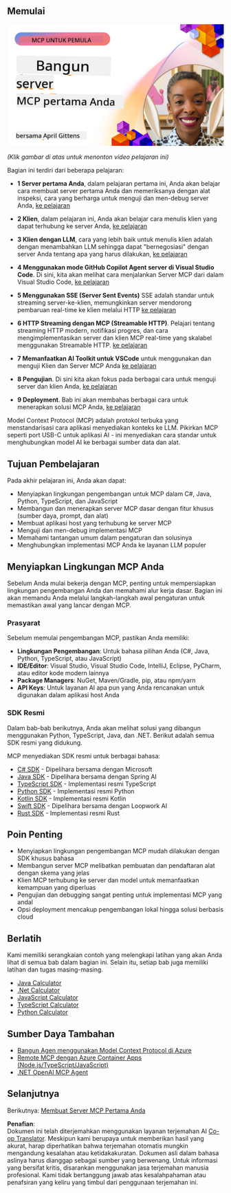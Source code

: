 <!--
CO_OP_TRANSLATOR_METADATA:
{
  "original_hash": "858362ce0118de3fec0f9114bf396101",
  "translation_date": "2025-08-18T17:39:34+00:00",
  "source_file": "03-GettingStarted/README.md",
  "language_code": "id"
}
-->
## Memulai  

[![Bangun Server MCP Pertama Anda](../../../translated_images/04.0ea920069efd979a0b2dad51e72c1df7ead9c57b3305796068a6cee1f0dd6674.id.png)](https://youtu.be/sNDZO9N4m9Y)

_(Klik gambar di atas untuk menonton video pelajaran ini)_

Bagian ini terdiri dari beberapa pelajaran:

- **1 Server pertama Anda**, dalam pelajaran pertama ini, Anda akan belajar cara membuat server pertama Anda dan memeriksanya dengan alat inspeksi, cara yang berharga untuk menguji dan men-debug server Anda, [ke pelajaran](01-first-server/README.md)

- **2 Klien**, dalam pelajaran ini, Anda akan belajar cara menulis klien yang dapat terhubung ke server Anda, [ke pelajaran](02-client/README.md)

- **3 Klien dengan LLM**, cara yang lebih baik untuk menulis klien adalah dengan menambahkan LLM sehingga dapat "bernegosiasi" dengan server Anda tentang apa yang harus dilakukan, [ke pelajaran](03-llm-client/README.md)

- **4 Menggunakan mode GitHub Copilot Agent server di Visual Studio Code**. Di sini, kita akan melihat cara menjalankan Server MCP dari dalam Visual Studio Code, [ke pelajaran](04-vscode/README.md)

- **5 Menggunakan SSE (Server Sent Events)** SSE adalah standar untuk streaming server-ke-klien, memungkinkan server mendorong pembaruan real-time ke klien melalui HTTP [ke pelajaran](05-sse-server/README.md)

- **6 HTTP Streaming dengan MCP (Streamable HTTP)**. Pelajari tentang streaming HTTP modern, notifikasi progres, dan cara mengimplementasikan server dan klien MCP real-time yang skalabel menggunakan Streamable HTTP. [ke pelajaran](06-http-streaming/README.md)

- **7 Memanfaatkan AI Toolkit untuk VSCode** untuk menggunakan dan menguji Klien dan Server MCP Anda [ke pelajaran](07-aitk/README.md)

- **8 Pengujian**. Di sini kita akan fokus pada berbagai cara untuk menguji server dan klien Anda, [ke pelajaran](08-testing/README.md)

- **9 Deployment**. Bab ini akan membahas berbagai cara untuk menerapkan solusi MCP Anda, [ke pelajaran](09-deployment/README.md)


Model Context Protocol (MCP) adalah protokol terbuka yang menstandarisasi cara aplikasi menyediakan konteks ke LLM. Pikirkan MCP seperti port USB-C untuk aplikasi AI - ini menyediakan cara standar untuk menghubungkan model AI ke berbagai sumber data dan alat.

## Tujuan Pembelajaran

Pada akhir pelajaran ini, Anda akan dapat:

- Menyiapkan lingkungan pengembangan untuk MCP dalam C#, Java, Python, TypeScript, dan JavaScript
- Membangun dan menerapkan server MCP dasar dengan fitur khusus (sumber daya, prompt, dan alat)
- Membuat aplikasi host yang terhubung ke server MCP
- Menguji dan men-debug implementasi MCP
- Memahami tantangan umum dalam pengaturan dan solusinya
- Menghubungkan implementasi MCP Anda ke layanan LLM populer

## Menyiapkan Lingkungan MCP Anda

Sebelum Anda mulai bekerja dengan MCP, penting untuk mempersiapkan lingkungan pengembangan Anda dan memahami alur kerja dasar. Bagian ini akan memandu Anda melalui langkah-langkah awal pengaturan untuk memastikan awal yang lancar dengan MCP.

### Prasyarat

Sebelum memulai pengembangan MCP, pastikan Anda memiliki:

- **Lingkungan Pengembangan**: Untuk bahasa pilihan Anda (C#, Java, Python, TypeScript, atau JavaScript)
- **IDE/Editor**: Visual Studio, Visual Studio Code, IntelliJ, Eclipse, PyCharm, atau editor kode modern lainnya
- **Package Managers**: NuGet, Maven/Gradle, pip, atau npm/yarn
- **API Keys**: Untuk layanan AI apa pun yang Anda rencanakan untuk digunakan dalam aplikasi host Anda


### SDK Resmi

Dalam bab-bab berikutnya, Anda akan melihat solusi yang dibangun menggunakan Python, TypeScript, Java, dan .NET. Berikut adalah semua SDK resmi yang didukung.

MCP menyediakan SDK resmi untuk berbagai bahasa:
- [C# SDK](https://github.com/modelcontextprotocol/csharp-sdk) - Dipelihara bersama dengan Microsoft
- [Java SDK](https://github.com/modelcontextprotocol/java-sdk) - Dipelihara bersama dengan Spring AI
- [TypeScript SDK](https://github.com/modelcontextprotocol/typescript-sdk) - Implementasi resmi TypeScript
- [Python SDK](https://github.com/modelcontextprotocol/python-sdk) - Implementasi resmi Python
- [Kotlin SDK](https://github.com/modelcontextprotocol/kotlin-sdk) - Implementasi resmi Kotlin
- [Swift SDK](https://github.com/modelcontextprotocol/swift-sdk) - Dipelihara bersama dengan Loopwork AI
- [Rust SDK](https://github.com/modelcontextprotocol/rust-sdk) - Implementasi resmi Rust

## Poin Penting

- Menyiapkan lingkungan pengembangan MCP mudah dilakukan dengan SDK khusus bahasa
- Membangun server MCP melibatkan pembuatan dan pendaftaran alat dengan skema yang jelas
- Klien MCP terhubung ke server dan model untuk memanfaatkan kemampuan yang diperluas
- Pengujian dan debugging sangat penting untuk implementasi MCP yang andal
- Opsi deployment mencakup pengembangan lokal hingga solusi berbasis cloud

## Berlatih

Kami memiliki serangkaian contoh yang melengkapi latihan yang akan Anda lihat di semua bab dalam bagian ini. Selain itu, setiap bab juga memiliki latihan dan tugas masing-masing.

- [Java Calculator](./samples/java/calculator/README.md)
- [.Net Calculator](../../../03-GettingStarted/samples/csharp)
- [JavaScript Calculator](./samples/javascript/README.md)
- [TypeScript Calculator](./samples/typescript/README.md)
- [Python Calculator](../../../03-GettingStarted/samples/python)

## Sumber Daya Tambahan

- [Bangun Agen menggunakan Model Context Protocol di Azure](https://learn.microsoft.com/azure/developer/ai/intro-agents-mcp)
- [Remote MCP dengan Azure Container Apps (Node.js/TypeScript/JavaScript)](https://learn.microsoft.com/samples/azure-samples/mcp-container-ts/mcp-container-ts/)
- [.NET OpenAI MCP Agent](https://learn.microsoft.com/samples/azure-samples/openai-mcp-agent-dotnet/openai-mcp-agent-dotnet/)

## Selanjutnya

Berikutnya: [Membuat Server MCP Pertama Anda](01-first-server/README.md)

**Penafian**:  
Dokumen ini telah diterjemahkan menggunakan layanan terjemahan AI [Co-op Translator](https://github.com/Azure/co-op-translator). Meskipun kami berupaya untuk memberikan hasil yang akurat, harap diperhatikan bahwa terjemahan otomatis mungkin mengandung kesalahan atau ketidakakuratan. Dokumen asli dalam bahasa aslinya harus dianggap sebagai sumber yang berwenang. Untuk informasi yang bersifat kritis, disarankan menggunakan jasa terjemahan manusia profesional. Kami tidak bertanggung jawab atas kesalahpahaman atau penafsiran yang keliru yang timbul dari penggunaan terjemahan ini.